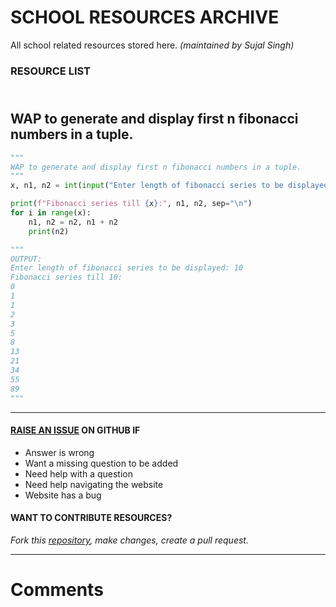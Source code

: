 # SCHOOL RESOURCES ARCHIVE

All school related resources stored here.
_(maintained by Sujal Singh)_

### RESOURCE LIST

## <br>WAP to generate and display first n fibonacci numbers in a tuple.<br>
```python
"""
WAP to generate and display first n fibonacci numbers in a tuple.
"""
x, n1, n2 = int(input("Enter length of fibonacci series to be displayed: ")), 0, 1

print(f"Fibonacci series till {x}:", n1, n2, sep="\n")
for i in range(x):
    n1, n2 = n2, n1 + n2
    print(n2)

"""
OUTPUT:
Enter length of fibonacci series to be displayed: 10
Fibonacci series till 10:
0
1
1
2
3
5
8
13
21
34
55
89
"""

```


---

#### [RAISE AN ISSUE](https://github.com/sujaldev/school/issues/new/choose) ON GITHUB IF

- Answer is wrong
- Want a missing question to be added
- Need help with a question
- Need help navigating the website
- Website has a bug

#### WANT TO CONTRIBUTE RESOURCES?

_Fork this [repository](https://github.com/sujaldev/school), make changes, create a pull request._

---

# Comments

<script src="https://giscus.app/client.js"
        data-repo="sujaldev/school"
        data-repo-id="MDEwOlJlcG9zaXRvcnkzODUzMDMzOTI="
        data-category="Q&A"
        data-category-id="DIC_kwDOFvdDYM4CArKZ"
        data-mapping="pathname"
        data-reactions-enabled="1"
        data-emit-metadata="0"
        data-theme="light"
        data-lang="en"
        crossorigin="anonymous"
        async>
</script>
